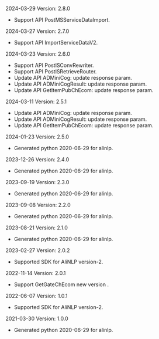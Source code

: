 2024-03-29 Version: 2.8.0
- Support API PostMSServiceDataImport.


2024-03-27 Version: 2.7.0
- Support API ImportServiceDataV2.


2024-03-23 Version: 2.6.0
- Support API PostISConvRewriter.
- Support API PostISRetrieveRouter.
- Update API ADMiniCog: update response param.
- Update API ADMiniCogResult: update response param.
- Update API GetItemPubChEcom: update response param.


2024-03-11 Version: 2.5.1
- Update API ADMiniCog: update response param.
- Update API ADMiniCogResult: update response param.
- Update API GetItemPubChEcom: update response param.


2024-01-23 Version: 2.5.0
- Generated python 2020-06-29 for alinlp.

2023-12-26 Version: 2.4.0
- Generated python 2020-06-29 for alinlp.

2023-09-19 Version: 2.3.0
- Generated python 2020-06-29 for alinlp.

2023-09-08 Version: 2.2.0
- Generated python 2020-06-29 for alinlp.

2023-08-21 Version: 2.1.0
- Generated python 2020-06-29 for alinlp.

2023-02-27 Version: 2.0.2
- Supported SDK for AliNLP version-2.

2022-11-14 Version: 2.0.1
- Support GetGateChEcom new version .

2022-06-07 Version: 1.0.1
- Supported SDK for AliNLP version-2.

2021-03-30 Version: 1.0.0
- Generated python 2020-06-29 for alinlp.

